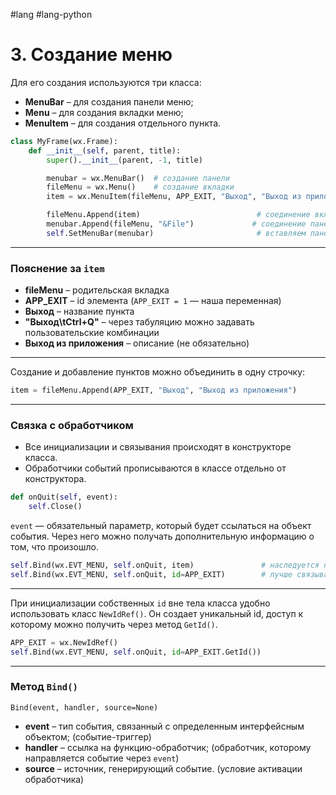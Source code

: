 #lang #lang-python 

# 3. Создание меню

Для его создания используются три класса:
- **MenuBar** – для создания панели меню;
- **Menu** – для создания вкладки меню;
- **MenuItem** – для создания отдельного пункта.

```python
class MyFrame(wx.Frame):
    def __init__(self, parent, title):
        super().__init__(parent, -1, title)

        menubar = wx.MenuBar()  # создание панели
        fileMenu = wx.Menu()    # создание вкладки
        item = wx.MenuItem(fileMenu, APP_EXIT, "Выход", "Выход из приложения")  # создание пункта

        fileMenu.Append(item)                          # соединение вкладки с пунктом
        menubar.Append(fileMenu, "&File")             # соединение панели с вкладкой (задаем имя вкладки; & - вызов вкладки через Alt)
        self.SetMenuBar(menubar)                       # вставляем панель во фрейм
```

---
### Пояснение за `item`
- **fileMenu** – родительская вкладка
- **APP_EXIT** – id элемента (`APP_EXIT = 1` — наша переменная)
- **Выход** – название пункта
- **"Выход\tCtrl+Q"** – через табуляцию можно задавать пользовательские комбинации
- **Выход из приложения** – описание (не обязательно)

---
Создание и добавление пунктов можно объединить в одну строчку:

```python
item = fileMenu.Append(APP_EXIT, "Выход", "Выход из приложения")
```

---
### Связка с обработчиком

- Все инициализации и связывания происходят в конструкторе класса.
- Обработчики событий прописываются в классе отдельно от конструктора.

```python
def onQuit(self, event):
    self.Close()
```

`event` — обязательный параметр, который будет ссылаться на объект события. Через него можно получать дополнительную информацию о том, что произошло.

```python
self.Bind(wx.EVT_MENU, self.onQuit, item)               # наследуется почти всеми классами wxPython
self.Bind(wx.EVT_MENU, self.onQuit, id=APP_EXIT)        # лучше связывать по id, чтобы не зависеть от имени переменной
```

---
При инициализации собственных `id` вне тела класса удобно использовать класс `NewIdRef()`. Он создает уникальный id, доступ к которому можно получить через метод `GetId()`.

```python
APP_EXIT = wx.NewIdRef()
self.Bind(wx.EVT_MENU, self.onQuit, id=APP_EXIT.GetId())
```

---
### Метод `Bind()`

`Bind(event, handler, source=None)`
- **event** – тип события, связанный с определенным интерфейсным объектом; (событие-триггер)
- **handler** – ссылка на функцию-обработчик; (обработчик, которому направляется событие через `event`)
- **source** – источник, генерирующий событие. (условие активации обработчика)
